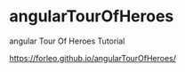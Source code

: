 # angularTourOfHeroes
angular Tour Of Heroes Tutorial

https://forleo.github.io/angularTourOfHeroes/
